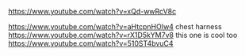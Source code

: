 https://www.youtube.com/watch?v=xQd-wwRcV8c

https://www.youtube.com/watch?v=aHtcpnHOIw4 chest harness
https://www.youtube.com/watch?v=rX1D5kYM7v8 this one is cool too
https://www.youtube.com/watch?v=510ST4bvuC4
